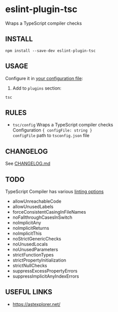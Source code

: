 # eslint-plugin-tsc
Wraps a TypeScript compiler checks

## INSTALL
```
npm install --save-dev eslint-plugin-tsc
```

## USAGE
Configure it in [your configuration file](https://eslint.org/docs/user-guide/configuring):  
1. Add to `plugins` section:
```
tsc
```

## RULES
* `tsc/config` Wraps a TypeScript compiler checks  
  Configuration `{ configFile: string }`  
  `configFile` path to `tsconfig.json` file

## CHANGELOG
See [CHANGELOG.md](CHANGELOG.md)

## TODO
TypeScript Compiler has various [linting options](http://www.typescriptlang.org/docs/handbook/compiler-options.html)
* allowUnreachableCode
* allowUnusedLabels
* forceConsistentCasingInFileNames
* noFallthroughCasesInSwitch
* noImplicitAny
* noImplicitReturns
* noImplicitThis
* noStrictGenericChecks
* noUnusedLocals
* noUnusedParameters
* strictFunctionTypes
* strictPropertyInitialization
* strictNullChecks
* suppressExcessPropertyErrors
* suppressImplicitAnyIndexErrors

## USEFUL LINKS
* https://astexplorer.net/
